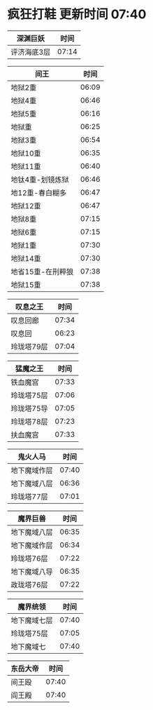 # 疯狂打鞋 更新时间 07:40

| 深渊巨妖   | 时间    |
|--------|-------|
| 评济海底3层 | 07:14 |

| 间王   | 时间    |
|--------|-------|
| 地狱2重 | 06:09 |
| 地狱4重 | 06:46 |
| 地狱5重 | 06:16 |
| 地狱重 | 06:25 |
| 地狱3重 | 06:54 |
| 地狱10重 | 06:35 |
| 地狱11重 | 06:40 |
| 地钛4重-划镜炼狱 | 06:46 |
| 地12重-春白糊多 | 06:47 |
| 地狱12重 | 06:47 |
| 地狱8重 | 07:15 |
| 地狱6重 | 07:15 |
| 地狱1重 | 07:30 |
| 地狱14重 | 07:30 |
| 地省15重-在刑粹狼 | 07:38 |
| 地狱15重 | 07:38 |

| 叹息之王   | 时间    |
|--------|-------|
| 叹息回廊 | 07:34 |
| 叹息回 | 06:23 |
| 玲珑塔79层 | 07:04 |

| 猛魔之王   | 时间    |
|--------|-------|
| 铁血魔宫 | 07:33 |
| 玲珑塔75层 | 07:06 |
| 玲珑塔75导 | 07:05 |
| 玲珑塔78层 | 07:23 |
| 扶血魔宫 | 07:33 |

| 鬼火人马   | 时间    |
|--------|-------|
| 地下魔域作层 | 07:40 |
| 地下魔域八层 | 06:36 |
| 玲珑塔77层 | 07:01 |

| 魔界巨兽   | 时间    |
|--------|-------|
| 地下魔域八层 | 06:35 |
| 地下魔域作层 | 06:34 |
| 玲珑塔76层 | 07:22 |
| 地下魔域八导 | 06:35 |
| 政珑塔76层 | 07:22 |

| 魔界统领   | 时间    |
|--------|-------|
| 地下魔域七层 | 07:40 |
| 玲珑塔75层 | 07:05 |
| 地下魔域七 | 07:40 |

| 东岳大帝   | 时间    |
|--------|-------|
| 间王殴 | 07:40 |
| 阎王殿 | 07:40 |